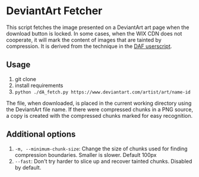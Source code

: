 # DeviantArt Fetcher
This script fetches the image presented on a DeviantArt art page when the download button is locked. 
In some cases, when the WIX CDN does not cooperate, it will mark the content of images that are tainted by compression. 
It is derived from the technique in the [DAF userscript](https://github.com/stsyn/derpibooruscripts/blob/master/other/DAF.user.js).

## Usage
1. git clone
2. install requirements
3. `python ./dA_fetch.py https://www.deviantart.com/artist/art/name-id`

The file, when downloaded, is placed in the current working directory using the DeviantArt file name.
If there were compressed chunks in a PNG source, a copy is created with the compressed chunks marked for easy recognition. 

## Additional options
1. `-m, --minimum-chunk-size`: Change the size of chunks used for finding compression boundaries. Smaller is slower.  Default 100px
2. `--fast`: Don't try harder to slice up and recover tainted chunks.  Disabled by default.